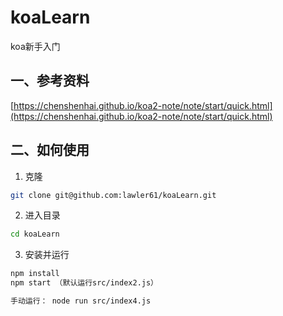 # koaLearn

koa新手入门

## 一、参考资料

[https://chenshenhai.github.io/koa2-note/note/start/quick.html](https://chenshenhai.github.io/koa2-note/note/start/quick.html)

## 二、如何使用

1. 克隆

```bash
git clone git@github.com:lawler61/koaLearn.git
```

2. 进入目录

```bash
cd koaLearn
```

3. 安装并运行

```bash
npm install
npm start （默认运行src/index2.js）

手动运行： node run src/index4.js
```
